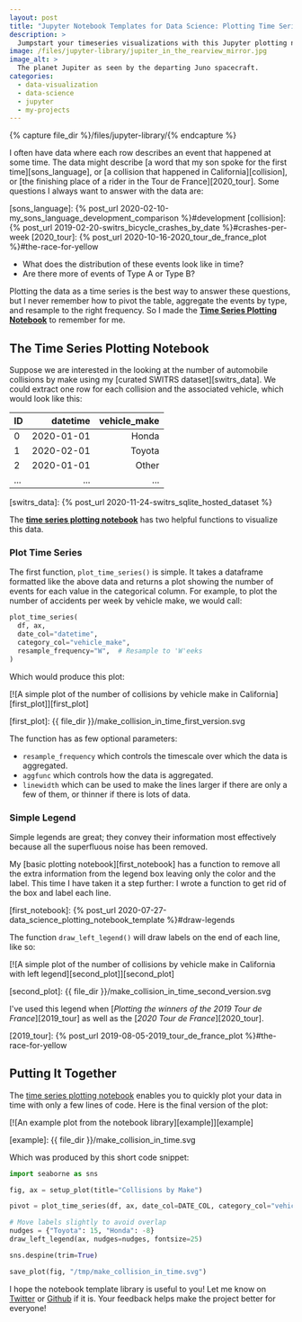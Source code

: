 ```yaml
---
layout: post
title: "Jupyter Notebook Templates for Data Science: Plotting Time Series"
description: >
  Jumpstart your timeseries visualizations with this Jupyter plotting notebook!
image: /files/jupyter-library/jupiter_in_the_rearview_mirror.jpg
image_alt: >
  The planet Jupiter as seen by the departing Juno spacecraft.
categories: 
  - data-visualization
  - data-science
  - jupyter
  - my-projects
---
```


{% capture file_dir %}/files/jupyter-library/{% endcapture %}

I often have data where each row describes an event that happened at some
time. The data might describe [a word that my son spoke for the first
time][sons_language], or [a collision that happened in California][collision],
or [the finishing place of a rider in the Tour de France][2020_tour]. Some
questions I always want to answer with the data are:

[sons_language]: {% post_url 2020-02-10-my_sons_language_development_comparison %}#development
[collision]: {% post_url 2019-02-20-switrs_bicycle_crashes_by_date %}#crashes-per-week
[2020_tour]: {% post_url 2020-10-16-2020_tour_de_france_plot %}#the-race-for-yellow

- What does the distribution of these events look like in time? 
- Are there more of events of Type A or Type B?

Plotting the data as a time series is the best way to answer these questions,
but I never remember how to pivot the table, aggregate the events by type, and
resample to the right frequency. So I made the [**Time Series Plotting
Notebook**][plotting_nb] to remember for me.

[plotting_nb]: https://github.com/agude/Jupyter-Notebook-Template-Library/blob/master/notebooks/basic-time-series-plotting-template.ipynb

## The Time Series Plotting Notebook

Suppose we are interested in the looking at the number of automobile
collisions by make using my [curated SWITRS dataset][switrs_data]. We could
extract one row for each collision and the associated vehicle, which would
look like this:

|  ID  |   datetime |  vehicle_make |
|:-----|-----------:|--------------:|
| 0    | 2020-01-01 |         Honda |
| 1    | 2020-02-01 |        Toyota |
| 2    | 2020-01-01 |         Other |
| ...  |        ... |           ... |

[switrs_data]: {% post_url 2020-11-24-switrs_sqlite_hosted_dataset %}

The [**time series plotting notebook**][plotting_nb] has two helpful functions
to visualize this data.

### Plot Time Series

The first function, `plot_time_series()` is simple. It takes a dataframe
formatted like the above data and returns a plot showing the number of events
for each value in the categorical column. For example, to plot the number of
accidents per week by vehicle make, we would call:

```python
plot_time_series(
  df, ax,
  date_col="datetime",
  category_col="vehicle_make",
  resample_frequency="W",  # Resample to 'W'eeks
)
```

Which would produce this plot:

[![A simple plot of the number of collisions by vehicle make in
California][first_plot]][first_plot]

[first_plot]: {{ file_dir }}/make_collision_in_time_first_version.svg

The function has as few optional parameters:

- `resample_frequency` which controls the timescale over which the data is
aggregated.
- `aggfunc` which controls how the data is aggregated.
- `linewidth` which can be used to make the lines larger if there are only a
few of them, or thinner if there is lots of data.

### Simple Legend

Simple legends are great; they convey their information most effectively
because all the superfluous noise has been removed. 

My [basic plotting notebook][first_notebook] has a function to remove all the
extra information from the legend box leaving only the color and the label.
This time I have taken it a step further: I wrote a function to get rid of the
box and label each line.

[first_notebook]: {% post_url 2020-07-27-data_science_plotting_notebook_template %}#draw-legends

The function `draw_left_legend()` will draw labels on the end of each line,
like so:

[![A simple plot of the number of collisions by vehicle make in California
with left legend][second_plot]][second_plot]

[second_plot]: {{ file_dir }}/make_collision_in_time_second_version.svg

I've used this legend when [_Plotting the winners of the 2019 Tour de
France_][2019_tour] as well as the [_2020 Tour de France_][2020_tour].

[2019_tour]: {% post_url 2019-08-05-2019_tour_de_france_plot %}#the-race-for-yellow

## Putting It Together

The [time series plotting notebook][plotting_nb] enables you to quickly plot
your data in time with only a few lines of code. Here is the final version of
the plot:

[![An example plot from the notebook library][example]][example]

[example]: {{ file_dir }}/make_collision_in_time.svg

Which was produced by this short code snippet:

```python
import seaborne as sns

fig, ax = setup_plot(title="Collisions by Make")

pivot = plot_time_series(df, ax, date_col=DATE_COL, category_col="vehicle_make", resample_frequency="W")

# Move labels slightly to avoid overlap
nudges = {"Toyota": 15, "Honda": -8}
draw_left_legend(ax, nudges=nudges, fontsize=25)

sns.despine(trim=True)

save_plot(fig, "/tmp/make_collision_in_time.svg")
```

I hope the notebook template library is useful to you! Let me know on
[Twitter][twit] or [Github][github] if it is. Your feedback helps make the
project better for everyone!

[twit]: https://twitter.com/alex_gude/
[github]: https://github.com/agude/Jupyter-Notebook-Template-Library/issues
